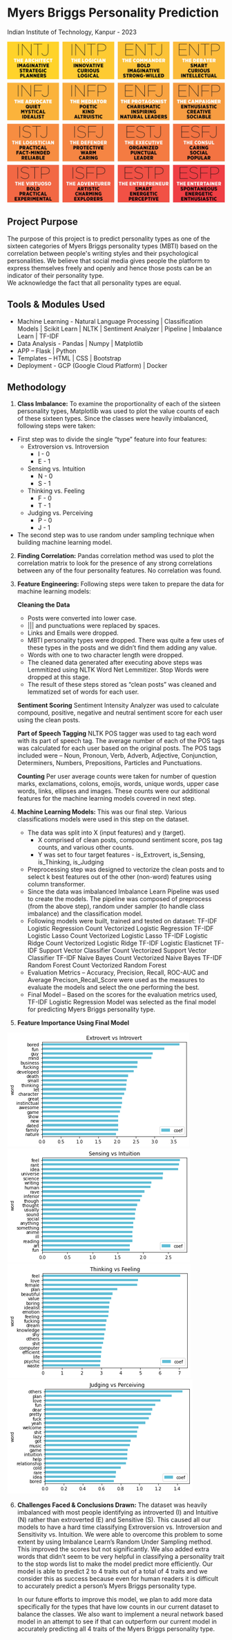#   Myers Briggs Personality Prediction

Indian Institute of Technology, Kanpur - 2023



![Myers Briggs Personality Types](static/images/personality-types.jpg)

## Project Purpose 

The purpose of this project is to predict personality types as one of the sixteen categories of Myers Briggs personality types (MBTI) based on the correlation between people's writing styles and their psychological personalities. We believe that social media gives people the platform to express themselves freely and openly and hence those posts can be an indicator of their personality type.  
We acknowledge the fact that all personality types are equal. 

## Tools & Modules Used

*   Machine Learning - Natural Language Processing | Classification Models | Scikit Learn | NLTK | Sentiment Analyzer | Pipeline | Imbalance Learn | TF-IDF
*   Data Analysis - Pandas | Numpy | Matplotlib
*   APP – Flask | Python
*   Templates – HTML | CSS | Bootstrap
*   Deployment - GCP (Google Cloud Platform) | Docker

## Methodology
1.  **Class Imbalance:** To examine the proportionality of each of the sixteen personality types, Matplotlib was used to plot the value counts of each of these sixteen types. Since the classes were heavily imbalanced, following steps were taken:

*   First step was to divide the single “type” feature into four features:
    *   Extroversion vs. Introversion
        *   I - 0
        *   E - 1
    *   Sensing vs. Intuition
        *   N - 0
        *   S - 1
    *   Thinking vs. Feeling
        *   F - 0   
        *   T - 1
    *   Judging vs. Perceiving
        *   P - 0
        *   J - 1
*   The second step was to use random under sampling technique when building machine learning model. 

2.  **Finding Correlation:** Pandas correlation method was used to plot the correlation matrix to look for the presence of any strong correlations between any of the four personality features. No correlation was found.

3.  **Feature Engineering:** Following steps were taken to prepare the data for machine learning models:

    **Cleaning the Data**
    *   Posts were converted into lower case.
    *   ||| and punctuations were replaced by spaces.
    *   Links and Emails were dropped.
    *   MBTI personality types were dropped. There was quite a few uses of these types in the posts and we didn’t find them adding any value.
    *   Words with one to two character length were dropped.
    *   The cleaned data generated after executing above steps was Lemmitized using NLTK Word Net Lemmitizer. Stop Words were dropped at this stage.
    *   The result of these steps stored as “clean posts” was cleaned and lemmatized set of words for each user.

    **Sentiment Scoring**
    Sentiment Intensity Analyzer was used to calculate compound, positive, negative and neutral sentiment score for each user using the clean posts.

    **Part of Speech Tagging**
    NLTK POS tagger was used to tag each word with its part of speech tag. The average number of each of the POS tags was calculated for each user based on the original posts. The POS tags included were – Noun, Pronoun, Verb, Adverb, Adjective, Conjunction, Determiners, Numbers, Prepositions, Particles and Punctuations.

    **Counting**
    Per user average counts were taken for number of question marks, exclamations, colons, emojis, words, unique words, upper case words, links, ellipses and images. These counts were our additional features for the machine learning models covered in next step.

4.  **Machine Learning Models:** This was our final step. Various classifications models were used in this step on the dataset.

    *   The data was split into X (input features) and y (target).
        *   X comprised of clean posts, compound sentiment score, pos tag counts, and various other counts.
        *   Y was set to four target features - is_Extrovert, is_Sensing, is_Thinking, is_Judging
    *   Preprocessing step was designed to vectorize the clean posts and to select k best features out of the other (non-word) features using column transformer.
    *   Since the data was imbalanced Imbalance Learn Pipeline was used to create the models. The pipeline was composed of preprocess (from the above step), random under sampler (to handle class imbalance) and the classification model.
    *   Following models were built, trained and tested on dataset:
        TF-IDF Logistic Regression
        Count Vectorized Logistic Regression
        TF-IDF Logistic Lasso
        Count Vectorized Logistic Lasso
        TF-IDF Logistic Ridge
        Count Vectorized Logistic Ridge
        TF-IDF Logistic Elasticnet
        TF-IDF Support Vector Classifier
        Count Vectorized Support Vector Classifier
        TF-IDF Naive Bayes
        Count Vectorized Naive Bayes
        TF-IDF Random Forest
        Count Vectorized Random Forest
    *   Evaluation Metrics – Accuracy, Precision, Recall, ROC-AUC and Average Precison_Recall_Score were used as the measures to evaluate the models and select the one performing the best.
    *   Final Model – Based on the scores for the evaluation metrics used, TF-IDF Logistic Regression Model was selected as the final model for predicting Myers Briggs personality type.


5.   **Feature Importance Using Final Model**

![EorI](static/images/extrovert_vs_introvert.png)    ![SorN](static/images/sensing_vs_intuition.png)
![TorF](static/images/thinking_vs_feeling.png)       ![JorP](static/images/judging_vs_perceiving.png)

6. **Challenges Faced & Conclusions Drawn:** 
    The dataset was heavily imbalanced with most people identifying as introverted (I) and Intuitive (N) rather than extroverted (E) and Sensitive (S). This caused all our models to have a hard time classifying Extroversion vs. Introversion and Sensitivity vs. Intuition. We were able to overcome this problem to some extent by using Imbalance Learn’s Random Under Sampling method. This improved the scores but not significantly. We also added extra words that didn’t seem to be very helpful in classifying a personality trait to the stop words list to make the model predict more efficiently. Our model is able to predict 2 to 4 traits out of a total of 4 traits and we consider this as success because even for human readers it is difficult to accurately predict a person’s Myers Briggs personality type.

    In our future efforts to improve this model, we plan to add more data specifically for the types that have low counts in our current dataset to balance the classes. We also want to implement a neural network based model in an attempt to see if that can outperform our current model in accurately predicting all 4 traits of the Myers Briggs personality type.